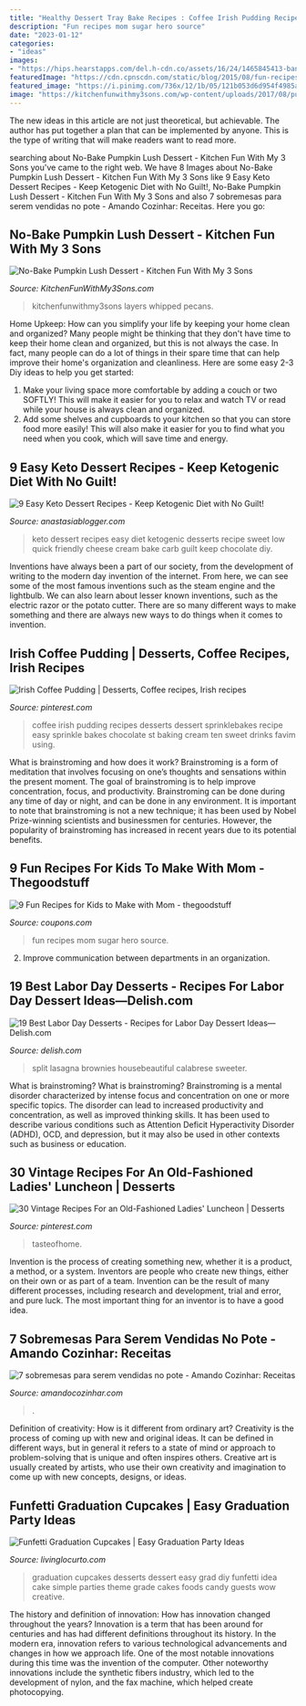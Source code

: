 ```yaml
---
title: "Healthy Dessert Tray Bake Recipes : Coffee Irish Pudding Recipes Desserts Dessert Sprinklebakes Recipe Easy Sprinkle Bakes Chocolate St Baking Cream Ten Sweet Drinks Favim Using"
description: "Fun recipes mom sugar hero source"
date: "2023-01-12"
categories:
- "ideas"
images:
- "https://hips.hearstapps.com/del.h-cdn.co/assets/16/24/1465845413-bananasplitlasagna-vertical.jpg?crop=1xw:0.99975xh;center,top&amp;resize=768:*"
featuredImage: "https://cdn.cpnscdn.com/static/blog/2015/08/fun-recipes-for-kids-to-make_03.jpeg"
featured_image: "https://i.pinimg.com/736x/12/1b/05/121b053d6d954f4985a2bc0f885deeba.jpg"
image: "https://kitchenfunwithmy3sons.com/wp-content/uploads/2017/08/pumpkin-lush-7.jpg"
---
```



The new ideas in this article are not just theoretical, but achievable. The author has put together a plan that can be implemented by anyone. This is the type of writing that will make readers want to read more.

	

		
searching about No-Bake Pumpkin Lush Dessert - Kitchen Fun With My 3 Sons you've came to the right web. We have 8 Images about No-Bake Pumpkin Lush Dessert - Kitchen Fun With My 3 Sons like 9 Easy Keto Dessert Recipes - Keep Ketogenic Diet with No Guilt!, No-Bake Pumpkin Lush Dessert - Kitchen Fun With My 3 Sons and also 7 sobremesas para serem vendidas no pote - Amando Cozinhar: Receitas. Here you go:
		
    
## No-Bake Pumpkin Lush Dessert - Kitchen Fun With My 3 Sons

<img loading=lazy src="https://kitchenfunwithmy3sons.com/wp-content/uploads/2017/08/pumpkin-lush-7.jpg" onerror="this.onerror=null;this.src='https://tse3.mm.bing.net/th?id=OIP.rJdjqPo9fAeGPDPhom02OAHaLH&amp;pid=15.1';" alt="No-Bake Pumpkin Lush Dessert - Kitchen Fun With My 3 Sons">

_Source: KitchenFunWithMy3Sons.com_

>kitchenfunwithmy3sons layers whipped pecans. 

	

Home Upkeep: How can you simplify your life by keeping your home clean and organized?
Many people might be thinking that they don't have time to keep their home clean and organized, but this is not always the case. In fact, many people can do a lot of things in their spare time that can help improve their home's organization and cleanliness. Here are some easy 2-3 Diy ideas to help you get started: 
1. Make your living space more comfortable by adding a couch or two SOFTLY! This will make it easier for you to relax and watch TV or read while your house is always clean and organized. 
2. Add some shelves and cupboards to your kitchen so that you can store food more easily! This will also make it easier for you to find what you need when you cook, which will save time and energy. 

    
## 9 Easy Keto Dessert Recipes - Keep Ketogenic Diet With No Guilt!

<img loading=lazy src="https://anastasiablogger.com/wp-content/uploads/2018/01/keto-dessert-2.jpg" onerror="this.onerror=null;this.src='https://tse1.mm.bing.net/th?id=OIP.ja0o9R0AAeWVAH3jH95mGgHaLH&amp;pid=15.1';" alt="9 Easy Keto Dessert Recipes - Keep Ketogenic Diet with No Guilt!">

_Source: anastasiablogger.com_

>keto dessert recipes easy diet ketogenic desserts recipe sweet low quick friendly cheese cream bake carb guilt keep chocolate diy. 

	

Inventions have always been a part of our society, from the development of writing to the modern day invention of the internet. From here, we can see some of the most famous inventions such as the steam engine and the lightbulb. We can also learn about lesser known inventions, such as the electric razor or the potato cutter. There are so many different ways to make something and there are always new ways to do things when it comes to invention.

    
## Irish Coffee Pudding | Desserts, Coffee Recipes, Irish Recipes

<img loading=lazy src="https://i.pinimg.com/originals/77/21/ee/7721eed6baee3fe3edf6d51ac7898df1.jpg" onerror="this.onerror=null;this.src='https://tse2.mm.bing.net/th?id=OIP.fosuKTk-4jsXSNw0olKn_gHaLH&amp;pid=15.1';" alt="Irish Coffee Pudding | Desserts, Coffee recipes, Irish recipes">

_Source: pinterest.com_

>coffee irish pudding recipes desserts dessert sprinklebakes recipe easy sprinkle bakes chocolate st baking cream ten sweet drinks favim using. 

	

What is brainstroming and how does it work?
Brainstroming is a form of meditation that involves focusing on one’s thoughts and sensations within the present moment. The goal of brainstroming is to help improve concentration, focus, and productivity. Brainstroming can be done during any time of day or night, and can be done in any environment. It is important to note that brainstroming is not a new technique; it has been used by Nobel Prize-winning scientists and businessmen for centuries. However, the popularity of brainstroming has increased in recent years due to its potential benefits.

    
## 9 Fun Recipes For Kids To Make With Mom - Thegoodstuff

<img loading=lazy src="https://cdn.cpnscdn.com/static/blog/2015/08/fun-recipes-for-kids-to-make_03.jpeg" onerror="this.onerror=null;this.src='https://tse2.mm.bing.net/th?id=OIP.pvuJbd74Xkqmu67UHfwX-QHaLd&amp;pid=15.1';" alt="9 Fun Recipes for Kids to Make with Mom - thegoodstuff">

_Source: coupons.com_

>fun recipes mom sugar hero source. 

	

2. Improve communication between departments in an organization.

    
## 19 Best Labor Day Desserts - Recipes For Labor Day Dessert Ideas—Delish.com

<img loading=lazy src="https://hips.hearstapps.com/del.h-cdn.co/assets/16/24/1465845413-bananasplitlasagna-vertical.jpg?crop=1xw:0.99975xh;center,top&amp;resize=768:*" onerror="this.onerror=null;this.src='https://tse4.mm.bing.net/th?id=OIP.iPUk-46SBJr1xSjwuYzgpwHaLH&amp;pid=15.1';" alt="19 Best Labor Day Desserts - Recipes for Labor Day Dessert Ideas—Delish.com">

_Source: delish.com_

>split lasagna brownies housebeautiful calabrese sweeter. 

	

What is brainstroming?
What is brainstroming? Brainstroming is a mental disorder characterized by intense focus and concentration on one or more specific topics. The disorder can lead to increased productivity and concentration, as well as improved thinking skills. It has been used to describe various conditions such as Attention Deficit Hyperactivity Disorder (ADHD), OCD, and depression, but it may also be used in other contexts such as business or education.

    
## 30 Vintage Recipes For An Old-Fashioned Ladies&#039; Luncheon | Desserts

<img loading=lazy src="https://i.pinimg.com/736x/12/1b/05/121b053d6d954f4985a2bc0f885deeba.jpg" onerror="this.onerror=null;this.src='https://tse1.mm.bing.net/th?id=OIP.dK59C7_6bRcqwyiQ9mH1gwHaLH&amp;pid=15.1';" alt="30 Vintage Recipes For an Old-Fashioned Ladies&#039; Luncheon | Desserts">

_Source: pinterest.com_

>tasteofhome. 

	

Invention is the process of creating something new, whether it is a product, a method, or a system. Inventors are people who create new things, either on their own or as part of a team. Invention can be the result of many different processes, including research and development, trial and error, and pure luck. The most important thing for an inventor is to have a good idea.

    
## 7 Sobremesas Para Serem Vendidas No Pote - Amando Cozinhar: Receitas

<img loading=lazy src="https://3.bp.blogspot.com/-170WLCRDeOE/VxL1w3ME_0I/AAAAAAAAGhA/X65WPLK8VfEOVemFdK2OdiALDcLiy6IewCLcB/s640/jare%2Bpie.jpg" onerror="this.onerror=null;this.src='https://tse1.mm.bing.net/th?id=OIP.nJeakYBZB4tTXeDFL3f5ggAAAA&amp;pid=15.1';" alt="7 sobremesas para serem vendidas no pote - Amando Cozinhar: Receitas">

_Source: amandocozinhar.com_

>. 

	

Definition of creativity: How is it different from ordinary art?
Creativity is the process of coming up with new and original ideas. It can be defined in different ways, but in general it refers to a state of mind or approach to problem-solving that is unique and often inspires others. Creative art is usually created by artists, who use their own creativity and imagination to come up with new concepts, designs, or ideas.

    
## Funfetti Graduation Cupcakes | Easy Graduation Party Ideas

<img loading=lazy src="https://www.livinglocurto.com/wp-content/uploads/2018/04/Graduation-Party-Ideas-Easy-Cupcakes-.jpg" onerror="this.onerror=null;this.src='https://tse4.mm.bing.net/th?id=OIP.kMgpY8oNjeaelA19RZmv4gHaLH&amp;pid=15.1';" alt="Funfetti Graduation Cupcakes | Easy Graduation Party Ideas">

_Source: livinglocurto.com_

>graduation cupcakes desserts dessert easy grad diy funfetti idea cake simple parties theme grade cakes foods candy guests wow creative. 

	

The history and definition of innovation: How has innovation changed throughout the years?
Innovation is a term that has been around for centuries and has had different definitions throughout its history. In the modern era, innovation refers to various technological advancements and changes in how we approach life. One of the most notable innovations during this time was the invention of the computer. Other noteworthy innovations include the synthetic fibers industry, which led to the development of nylon, and the fax machine, which helped create photocopying.

